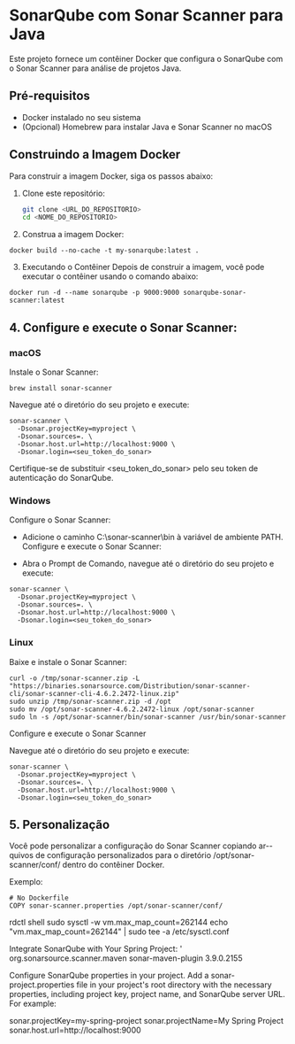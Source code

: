 # SonarQube com Sonar Scanner para Java

Este projeto fornece um contêiner Docker que configura o SonarQube com o Sonar Scanner para análise de projetos Java.

## Pré-requisitos

- Docker instalado no seu sistema
- (Opcional) Homebrew para instalar Java e Sonar Scanner no macOS

## Construindo a Imagem Docker

Para construir a imagem Docker, siga os passos abaixo:

1. Clone este repositório:
   ```sh
   git clone <URL_DO_REPOSITORIO>
   cd <NOME_DO_REPOSITORIO>

2. Construa a imagem Docker:

```
docker build --no-cache -t my-sonarqube:latest .

```

3. Executando o Contêiner
Depois de construir a imagem, você pode executar o contêiner usando o comando abaixo:
```
docker run -d --name sonarqube -p 9000:9000 sonarqube-sonar-scanner:latest
```
## 4. Configure e execute o Sonar Scanner:
### macOS

Instale o Sonar Scanner:
```
brew install sonar-scanner
```

Navegue até o diretório do seu projeto e execute:
```
sonar-scanner \
  -Dsonar.projectKey=myproject \
  -Dsonar.sources=. \
  -Dsonar.host.url=http://localhost:9000 \
  -Dsonar.login=<seu_token_do_sonar>

```
Certifique-se de substituir <seu_token_do_sonar> pelo seu token de autenticação do SonarQube.

### Windows
Configure o Sonar Scanner:

- Adicione o caminho C:\sonar-scanner\bin à variável de ambiente PATH.
Configure e execute o Sonar Scanner:

-  Abra o Prompt de Comando, navegue até o diretório do seu projeto e execute:
```
sonar-scanner \
  -Dsonar.projectKey=myproject \
  -Dsonar.sources=. \
  -Dsonar.host.url=http://localhost:9000 \
  -Dsonar.login=<seu_token_do_sonar>

```
### Linux
Baixe e instale o Sonar Scanner:
```
curl -o /tmp/sonar-scanner.zip -L "https://binaries.sonarsource.com/Distribution/sonar-scanner-cli/sonar-scanner-cli-4.6.2.2472-linux.zip"
sudo unzip /tmp/sonar-scanner.zip -d /opt
sudo mv /opt/sonar-scanner-4.6.2.2472-linux /opt/sonar-scanner
sudo ln -s /opt/sonar-scanner/bin/sonar-scanner /usr/bin/sonar-scanner

```
Configure e execute o Sonar Scanner
 
Navegue até o diretório do seu projeto e execute:
```
sonar-scanner \
  -Dsonar.projectKey=myproject \
  -Dsonar.sources=. \
  -Dsonar.host.url=http://localhost:9000 \
  -Dsonar.login=<seu_token_do_sonar>

```

## 5. Personalização
Você pode personalizar a configuração do Sonar Scanner copiando ar--quivos de configuração personalizados para o diretório /opt/sonar-scanner/conf/ dentro do contêiner Docker.

Exemplo:
```
# No Dockerfile
COPY sonar-scanner.properties /opt/sonar-scanner/conf/

```

rdctl shell 
sudo sysctl -w vm.max_map_count=262144
echo "vm.max_map_count=262144" | sudo tee -a /etc/sysctl.conf


Integrate SonarQube with Your Spring Project:
<build>'
    <plugins>
        <plugin>
            <groupId>org.sonarsource.scanner.maven</groupId>
            <artifactId>sonar-maven-plugin</artifactId>
            <version>3.9.0.2155</version> <!-- Replace with the latest version -->
        </plugin>
    </plugins>
</build>

Configure SonarQube properties in your project. Add a sonar-project.properties file in your project's root directory with the necessary properties, including project key, project name, and SonarQube server URL. For example:

sonar.projectKey=my-spring-project
sonar.projectName=My Spring Project
sonar.host.url=http://localhost:9000
